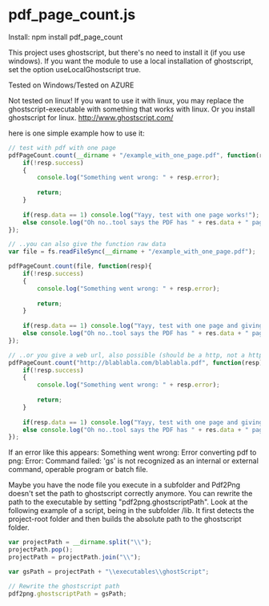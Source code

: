 pdf_page_count.js
============

Install:
npm install pdf_page_count

This project uses ghostscript, but there's no need to install it (if you use windows).
If you want the module to use a local installation of ghostscript, set the option useLocalGhostscript true.

Tested on Windows/Tested on AZURE

Not tested on linux!
If you want to use it with linux, you may replace the ghostscript-executable with something that works with linux.
Or you install ghostscript for linux.
http://www.ghostscript.com/

here is one simple example how to use it:

```javascript
// test with pdf with one page
pdfPageCount.count(__dirname + "/example_with_one_page.pdf", function(resp){
	if(!resp.success)
	{
		console.log("Something went wrong: " + resp.error);
		
		return;
	}
	
	if(resp.data == 1) console.log("Yayy, test with one page works!");
	else console.log("Oh no..tool says the PDF has " + res.data + " pages, but it should say it has one page!");
});

// ..you can also give the function raw data
var file = fs.readFileSync(__dirname + "/example_with_one_page.pdf");

pdfPageCount.count(file, function(resp){
	if(!resp.success)
	{
		console.log("Something went wrong: " + resp.error);
		
		return;
	}
	
	if(resp.data == 1) console.log("Yayy, test with one page and giving raw data works!");
	else console.log("Oh no..tool says the PDF has " + res.data + " pages, but it should say it has one page!");
});

// ..or you give a web url, also possible (should be a http, not a https)
pdfPageCount.count("http://blablabla.com/blablabla.pdf", function(resp){
	if(!resp.success)
	{
		console.log("Something went wrong: " + resp.error);
		
		return;
	}
	
	if(resp.data == 1) console.log("Yayy, test with one page and giving raw data works!");
	else console.log("Oh no..tool says the PDF has " + res.data + " pages, but it should say it has one page!");
});
```

If an error like this appears:
Something went wrong: Error converting pdf to png: Error: Command failed: 'gs' is not recognized as an internal or external command, operable program or batch file.

Maybe you have the node file you execute in a subfolder and Pdf2Png doesn't set  the path to ghostscript correctly anymore.
You can rewrite the path to the executable by setting "pdf2png.ghostscriptPath".
Look at the following example of a script, being in the subfolder /lib.
It first detects the project-root folder and then builds the absolute path to the ghostscript folder.

```javascript
var projectPath = __dirname.split("\\");
projectPath.pop();
projectPath = projectPath.join("\\");

var gsPath = projectPath + "\\executables\\ghostScript";

// Rewrite the ghostscript path
pdf2png.ghostscriptPath = gsPath;
```